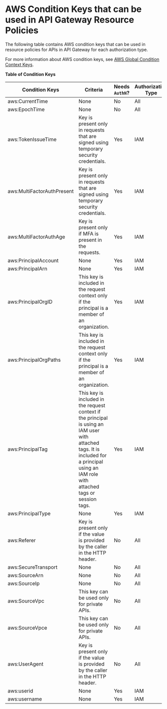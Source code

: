 # AWS Condition Keys that can be used in API Gateway Resource Policies<a name="apigateway-resource-policies-aws-condition-keys"></a>

The following table contains AWS condition keys that can be used in resource policies for APIs in API Gateway for each authorization type\.

For more information about AWS condition keys, see [AWS Global Condition Context Keys](https://docs.aws.amazon.com/IAM/latest/UserGuide/reference_policies_condition-keys.html)\.


**Table of Condition Keys**  

| Condition Keys | Criteria | Needs `AuthN`? | Authorization Type | 
| --- | --- | --- | --- | 
| aws:CurrentTime | None | No | All | 
| aws:EpochTime | None | No | All | 
| aws:TokenIssueTime | Key is present only in requests that are signed using temporary security credentials\. | Yes | IAM | 
| aws:MultiFactorAuthPresent | Key is present only in requests that are signed using temporary security credentials\. | Yes | IAM | 
| aws:MultiFactorAuthAge | Key is present only if MFA is present in the requests\. | Yes | IAM | 
| aws:PrincipalAccount | None | Yes | IAM | 
| aws:PrincipalArn | None | Yes | IAM | 
| aws:PrincipalOrgID | This key is included in the request context only if the principal is a member of an organization\. | Yes | IAM | 
| aws:PrincipalOrgPaths | This key is included in the request context only if the principal is a member of an organization\. | Yes | IAM | 
| aws:PrincipalTag | This key is included in the request context if the principal is using an IAM user with attached tags\. It is included for a principal using an IAM role with attached tags or session tags\. | Yes | IAM | 
| aws:PrincipalType | None | Yes | IAM | 
| aws:Referer | Key is present only if the value is provided by the caller in the HTTP header\. | No | All | 
| aws:SecureTransport | None | No | All | 
| aws:SourceArn | None | No | All | 
| aws:SourceIp | None | No | All | 
| aws:SourceVpc | This key can be used only for private APIs\. | No | All | 
| aws:SourceVpce | This key can be used only for private APIs\. | No | All | 
| aws:UserAgent | Key is present only if the value is provided by the caller in the HTTP header\. | No | All | 
| aws:userid | None | Yes | IAM | 
| aws:username | None | Yes | IAM | 